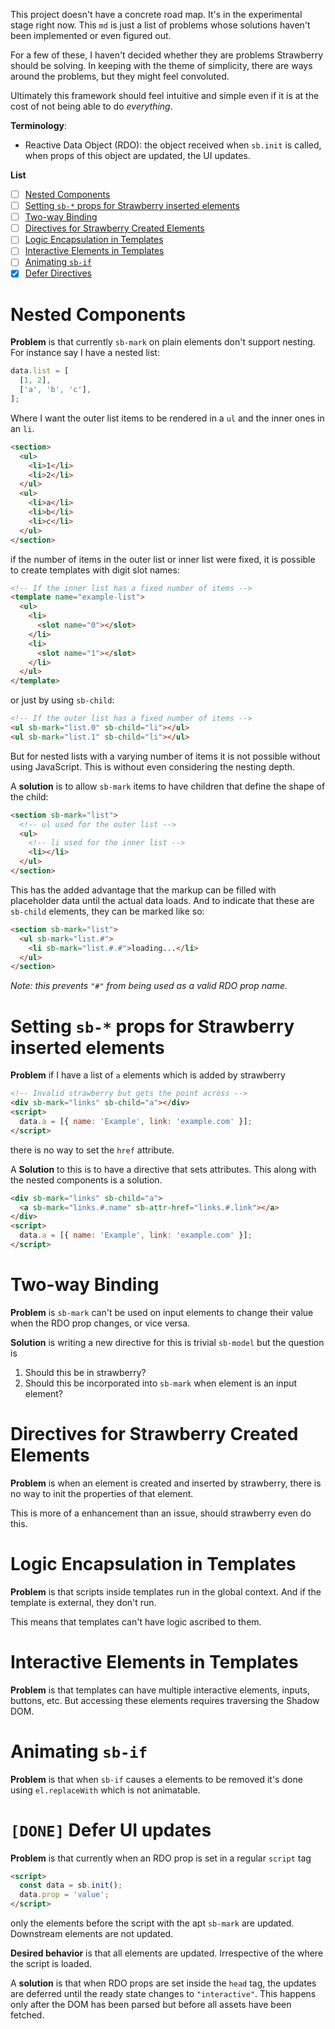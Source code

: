 This project doesn't have a concrete road map. It's in the experimental stage
right now. This `md` is just a list of problems whose solutions haven't been
implemented or even figured out.

For a few of these, I haven't decided whether they are problems Strawberry
should be solving. In keeping with the theme of simplicity, there are ways
around the problems, but they might feel convoluted.

Ultimately this framework should feel intuitive and simple even if it is at the
cost of not being able to do _everything_.

**Terminology**:

- Reactive Data Object (RDO): the object received when `sb.init` is called, when
  props of this object are updated, the UI updates.

**List**

- [ ] [Nested Components](#nested-components)
- [ ] [Setting `sb-*` props for Strawberry inserted elements](#setting-sb--props-for-strawberry-inserted-elements)
- [ ] [Two-way Binding](#two-way-binding)
- [ ] [Directives for Strawberry Created Elements](#directives-for-strawberry-created-elements)
- [ ] [Logic Encapsulation in Templates](#logic-encapsulation-in-templates)
- [ ] [Interactive Elements in Templates](#interactive-elements-in-templates)
- [ ] [Animating `sb-if`](#animating-sb-if)
- [x] [Defer Directives](#done-defer-ui-updates)

# Nested Components

**Problem** is that currently `sb-mark` on plain elements don't support nesting.
For instance say I have a nested list:

```javascript
data.list = [
  [1, 2],
  ['a', 'b', 'c'],
];
```

Where I want the outer list items to be rendered in a `ul` and the inner ones
in an `li`.

```html
<section>
  <ul>
    <li>1</li>
    <li>2</li>
  </ul>
  <ul>
    <li>a</li>
    <li>b</li>
    <li>c</li>
  </ul>
</section>
```

if the number of items in the outer list or inner list were fixed, it is
possible to create templates with digit slot names:

```html
<!-- If the inner list has a fixed number of items -->
<template name="example-list">
  <ul>
    <li>
      <slot name="0"></slot>
    </li>
    <li>
      <slot name="1"></slot>
    </li>
  </ul>
</template>
```

or just by using `sb-child`:

```html
<!-- If the outer list has a fixed number of items -->
<ul sb-mark="list.0" sb-child="li"></ul>
<ul sb-mark="list.1" sb-child="li"></ul>
```

But for nested lists with a varying number of items it is not possible without
using JavaScript. This is without even considering the nesting depth.

A **solution** is to allow `sb-mark` items to have children that define the
shape of the child:

```html
<section sb-mark="list">
  <!-- ul used for the outer list -->
  <ul>
    <!-- li used for the inner list -->
    <li></li>
  </ul>
</section>
```

This has the added advantage that the markup can be filled with placeholder data
until the actual data loads. And to indicate that these are `sb-child` elements,
they can be marked like so:

```html
<section sb-mark="list">
  <ul sb-mark="list.#">
    <li sb-mark="list.#.#">loading...</li>
  </ul>
</section>
```

_Note: this prevents `"#"` from being used as a valid RDO prop name._

# Setting `sb-*` props for Strawberry inserted elements

**Problem** if I have a list of `a` elements which is added by strawberry

```html
<!-- Invalid strawberry but gets the point across -->
<div sb-mark="links" sb-child="a"></div>
<script>
  data.a = [{ name: 'Example', link: 'example.com' }];
</script>
```

there is no way to set the `href` attribute.

A **Solution** to this is to have a directive that sets attributes. This along
with the nested components is a solution.

```html
<div sb-mark="links" sb-child="a">
  <a sb-mark="links.#.name" sb-attr-href="links.#.link"></a>
</div>
<script>
  data.a = [{ name: 'Example', link: 'example.com' }];
</script>
```

# Two-way Binding

**Problem** is `sb-mark` can't be used on input elements to change their
value when the RDO prop changes, or vice versa.

**Solution** is writing a new directive for this is trivial `sb-model` but the question is

1. Should this be in strawberry?
2. Should this be incorporated into `sb-mark` when element is an input element?

# Directives for Strawberry Created Elements

**Problem** is when an element is created and inserted by strawberry, there is
no way to init the properties of that element.

This is more of a enhancement than an issue, should strawberry even do this.

# Logic Encapsulation in Templates

**Problem** is that scripts inside templates run in the global context. And if
the template is external, they don't run.

This means that templates can't have logic ascribed to them.

# Interactive Elements in Templates

**Problem** is that templates can have multiple interactive elements, inputs,
buttons, etc. But accessing these elements requires traversing the Shadow DOM.

# Animating `sb-if`

**Problem** is that when `sb-if` causes a elements to be removed it's done using
`el.replaceWith` which is not animatable.

# `[DONE]` Defer UI updates

**Problem** is that currently when an RDO prop is set in a regular `script` tag

```html
<script>
  const data = sb.init();
  data.prop = 'value';
</script>
```

only the elements before the script with the apt `sb-mark` are updated.
Downstream elements are not updated.

**Desired behavior** is that all elements are updated. Irrespective of the
where the script is loaded.

A **solution** is that when RDO props are set inside the `head` tag, the updates
are deferred until the ready state changes to `"interactive"`. This happens only
after the DOM has been parsed but before all assets have been fetched.
